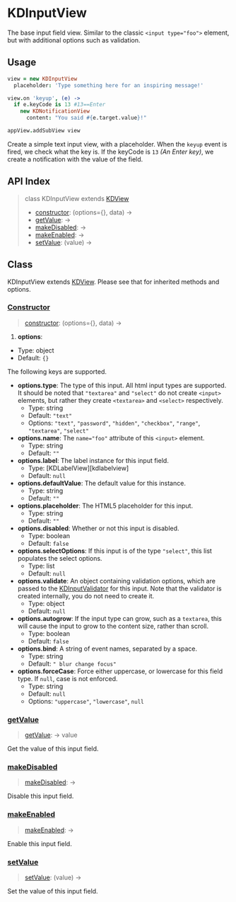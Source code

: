 
# KDInputView

The base input field view. Similar to the classic `<input type="foo">` element, 
but with additional options such as validation.

## Usage

```coffee
view = new KDInputView
  placeholder: 'Type something here for an inspiring message!'

view.on 'keyup', (e) ->
  if e.keyCode is 13 #13==Enter
    new KDNotificationView
      content: "You said #{e.target.value}!"

appView.addSubView view
```

Create a simple text input view, with a placeholder. When the `keyup` event is 
fired, we check what the key is. If the keyCode is `13` *(An Enter key)*, we 
create a notification with the value of the field.

## API Index

> class KDInputView extends [KDView][kdview]
> - [constructor](#constructor): (options={}, data) ->
> - [getValue](#getvalue): ->
> - [makeDisabled](#makedisabled): ->
> - [makeEnabled](#makeenabled): ->
> - [setValue](#setvalue): (value) ->

## Class

KDInputView extends [KDView][kdview]. Please see that for inherited methods and 
options.

### [Constructor](https://github.com/koding/kd/blob/master/src/components/input/inputview.coffee#L6)
> [constructor](#constructor): (options={}, data) ->

1. **options**:
  - Type: object
  - Default: `{}`

  The following keys are supported.

  - **options.type**: The type of this input. All html input types are 
    supported.  It should be noted that `"textarea"` and `"select"` do not 
create `<input>` elements, but rather they create `<textarea>` and `<select>` 
respectively.
    - Type: string
    - Default: `"text"`
    - Options: `"text"`, `"password"`, `"hidden"`, `"checkbox"`, `"range"`, 
      `"textarea"`, `"select"`
  - **options.name**: The `name="foo"` attribute of this `<input>` element.
    - Type: string
    - Default: `""`
  - **options.label**: The label instance for this input field.
    - Type: [KDLabelView][kdlabelview]
    - Default: `null`
  - **options.defaultValue**: The default value for this instance.
    - Type: string
    - Default: `""`
  - **options.placeholder**: The HTML5 placeholder for this input.
    - Type: string
    - Default: `""`
  - **options.disabled**: Whether or not this input is disabled.
    - Type: boolean
    - Default: `false`
  - **options.selectOptions**: If this input is of the type `"select"`, this 
    list populates the select options.
    - Type: list
    - Default: `null`
  - **options.validate**: An object containing validation options, which are 
    passed to the [KDInputValidator][kdinputvalidator] for this input. Note 
that the validator is created internally, you do not need to create it.
    - Type: object
    - Default: `null`
  - **options.autogrow**: If the input type can grow, such as a `textarea`, 
    this will cause the input to grow to the content size, rather than scroll.
    - Type: boolean
    - Default: `false`
  - **options.bind**: A string of event names, separated by a space.
    - Type: string
    - Default: `" blur change focus"`
  - **options.forceCase**: Force either uppercase, or lowercase for this field 
    type. If `null`, case is not enforced.
    - Type: string
    - Default: `null`
    - Options: `"uppercase"`, `"lowercase"`, `null`

### [getValue](https://github.com/koding/kd/blob/master/src/components/input/inputview.coffee#L155)
> [getValue](#getvalue): -> value

Get the value of this input field.

### [makeDisabled](https://github.com/koding/kd/blob/master/src/components/input/inputview.coffee#L149)
> [makeDisabled](#makedisabled): ->

Disable this input field.

### [makeEnabled](https://github.com/koding/kd/blob/master/src/components/input/inputview.coffee#L152)
> [makeEnabled](#makeenabled): ->

Enable this input field.

### [setValue](https://github.com/koding/kd/blob/master/src/components/input/inputview.coffee#L168)
> [setValue](#setvalue): (value) ->

Set the value of this input field.






[kdview]: ./kdview.md
[kdinputvalidator]: ./kdinputvalidator.md
